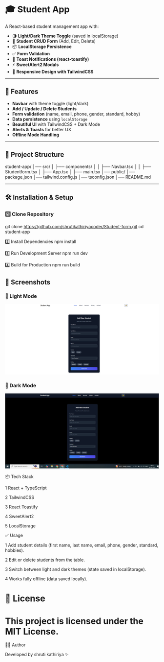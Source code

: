 # 🎓 Student App

A React-based student management app with:
- 🌗 **Light/Dark Theme Toggle** (saved in localStorage)
- 📝 **Student CRUD Form** (Add, Edit, Delete)
- 📦 **LocalStorage Persistence**
- ✅ **Form Validation**
- 🔔 **Toast Notifications (react-toastify)**
- ⚡ **SweetAlert2 Modals**
- 📱 **Responsive Design with TailwindCSS**

---

## 🚀 Features
- **Navbar** with theme toggle (light/dark)
- **Add / Update / Delete Students**
- **Form validation** (name, email, phone, gender, standard, hobby)
- **Data persistence** using `localStorage`
- **Beautiful UI** with TailwindCSS + Dark Mode
- **Alerts & Toasts** for better UX
- **Offline Mode Handling**

---

## 📂 Project Structure
student-app/
│── src/
│ ├── components/
│ │ ├── Navbar.tsx
│ │ ├── Studentform.tsx
│ ├── App.tsx
│ ├── main.tsx
│── public/
│── package.json
│── tailwind.config.js
│── tsconfig.json
│── README.md


---

## 🛠️ Installation & Setup

### 1️⃣ Clone Repository

git clone https://github.com/shrutikathiriyacoder/Student-form.git
cd student-app

2️⃣ Install Dependencies
npm install

3️⃣ Run Development Server
npm run dev

4️⃣ Build for Production
npm run build

## 📸 Screenshots

### 🔹 Light Mode
![Light Mode](./src/assets/std2.PNG)

### 🔹 Dark Mode
![Dark Mode](./src//assets//std1.PNG)


📦 Tech Stack

1 React + TypeScript

2 TailwindCSS

3 React Toastify

4 SweetAlert2

5 LocalStorage

✅ Usage

1 Add student details (first name, last name, email, phone, gender, standard, hobbies).

2 Edit or delete students from the table.

3 Switch between light and dark themes (state saved in localStorage).

4 Works fully offline (data saved locally).

# 📜 License

# This project is licensed under the MIT License.

👩‍💻 Author

Developed by shruti kathiriya ✨



